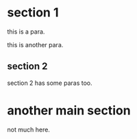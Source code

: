 section 1
=========
this is a para.

this is another para.

section 2
---------
section 2 has some paras too.

another main section
====================
not much here.